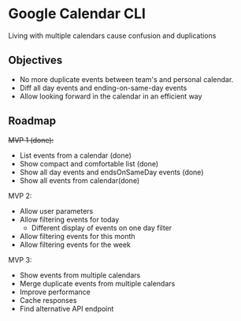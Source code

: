 # Google Calendar CLI

Living with multiple calendars cause confusion and duplications

## Objectives
- No more duplicate events between team's and personal calendar.
- Diff all day events and ending-on-same-day events
- Allow looking forward in the calendar in an efficient way

## Roadmap

~~MVP 1 (done):~~
- List events from a calendar (done)
- Show compact and comfortable list (done)
- Show all day events and endsOnSameDay events (done)
- Show all events from calendar(done)

MVP 2:
- Allow user parameters
- Allow filtering events for today
  - Different display of events on one day filter
- Allow filtering events for this month
- Allow filtering events for the week

MVP 3:
- Show events from multiple calendars
- Merge duplicate events from multiple calendars
- Improve performance
 - Cache responses
 - Find alternative API endpoint

